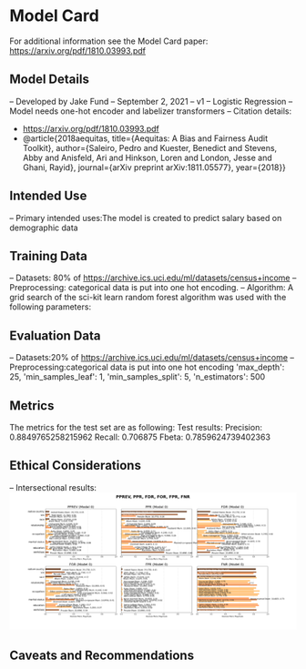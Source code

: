 # Model Card

For additional information see the Model Card paper: https://arxiv.org/pdf/1810.03993.pdf

## Model Details
– Developed by Jake Fund
– September 2, 2021
– v1
– Logistic Regression
– Model needs one-hot encoder and labelizer transformers
– Citation details:
* https://arxiv.org/pdf/1810.03993.pdf
* @article{2018aequitas,
     title={Aequitas: A Bias and Fairness Audit Toolkit},
     author={Saleiro, Pedro and Kuester, Benedict and Stevens, Abby and Anisfeld, Ari and Hinkson, Loren and London, Jesse and Ghani, Rayid}, journal={arXiv preprint arXiv:1811.05577}, year={2018}}

## Intended Use
– Primary intended uses:The model is created to predict salary based on demographic data

## Training Data
– Datasets: 80% of https://archive.ics.uci.edu/ml/datasets/census+income 
– Preprocessing: categorical data is put into one hot encoding. 
– Algorithm: A grid search of the sci-kit learn random forest algorithm was used with the following parameters:

## Evaluation Data
– Datasets:20% of https://archive.ics.uci.edu/ml/datasets/census+income 
– Preprocessing:categorical data is put into one hot encoding
 'max_depth': 25,
 'min_samples_leaf': 1,
 'min_samples_split': 5,
 'n_estimators': 500
## Metrics
The metrics for the test set are as following:
Test results: Precision: 0.8849765258215962 Recall: 0.706875 Fbeta: 0.7859624739402363


## Ethical Considerations
– Intersectional results:
![alt text](images/slice_performance_output.png)

## Caveats and Recommendations
